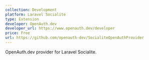 ```yaml
---
collection: Development
platform: Laravel Socialite
type: Extension
developer: OpenAuth.dev
developer_url: https://www.openauth.dev/developer
price: Free
url: https://github.com/openauth-dev/SocialiteOpenAuthProvider
---
```



OpenAuth.dev provider for Laravel Socialite.
